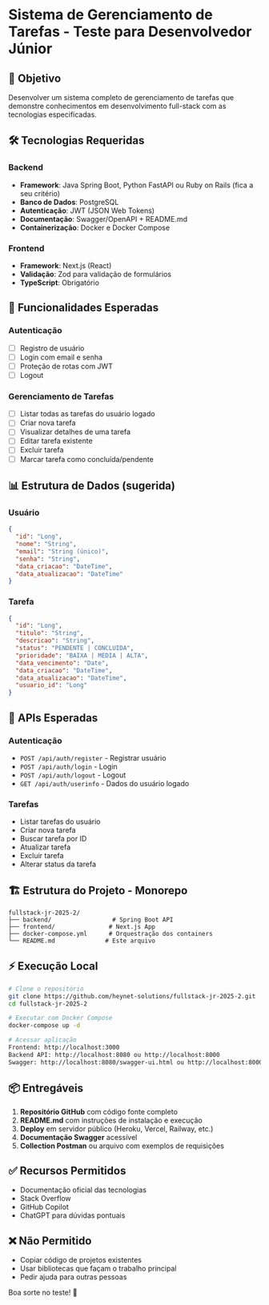 # Sistema de Gerenciamento de Tarefas - Teste para Desenvolvedor Júnior

## 🎯 Objetivo
Desenvolver um sistema completo de gerenciamento de tarefas que demonstre conhecimentos em desenvolvimento full-stack com as tecnologias especificadas.

## 🛠 Tecnologias Requeridas

### Backend
- **Framework**: Java Spring Boot, Python FastAPI ou Ruby on Rails (fica a seu critério)
- **Banco de Dados**: PostgreSQL
- **Autenticação**: JWT (JSON Web Tokens)
- **Documentação**: Swagger/OpenAPI + README.md
- **Containerização**: Docker e Docker Compose

### Frontend
- **Framework**: Next.js (React)
- **Validação**: Zod para validação de formulários
- **TypeScript**: Obrigatório

## 🚀 Funcionalidades Esperadas

### Autenticação
- [ ] Registro de usuário
- [ ] Login com email e senha
- [ ] Proteção de rotas com JWT
- [ ] Logout

### Gerenciamento de Tarefas
- [ ] Listar todas as tarefas do usuário logado
- [ ] Criar nova tarefa
- [ ] Visualizar detalhes de uma tarefa
- [ ] Editar tarefa existente
- [ ] Excluir tarefa
- [ ] Marcar tarefa como concluída/pendente

## 📊 Estrutura de Dados (sugerida)

### Usuário
```json
{
  "id": "Long",
  "nome": "String",
  "email": "String (único)",
  "senha": "String",
  "data_criacao": "DateTime",
  "data_atualizacao": "DateTime"
}
```

### Tarefa
```json
{
  "id": "Long",
  "titulo": "String",
  "descricao": "String",
  "status": "PENDENTE | CONCLUIDA",
  "prioridade": "BAIXA | MEDIA | ALTA",
  "data_vencimento": "Date",
  "data_criacao": "DateTime",
  "data_atualizacao": "DateTime",
  "usuario_id": "Long"
}
```

## 🔗 APIs Esperadas

### Autenticação
- `POST /api/auth/register` - Registrar usuário
- `POST /api/auth/login` - Login
- `POST /api/auth/logout` - Logout
- `GET /api/auth/userinfo` - Dados do usuário logado

### Tarefas
-  Listar tarefas do usuário
-  Criar nova tarefa
-  Buscar tarefa por ID
-  Atualizar tarefa
-  Excluir tarefa
-  Alterar status da tarefa

## 🏗 Estrutura do Projeto - Monorepo

```
fullstack-jr-2025-2/
├── backend/                 # Spring Boot API
├── frontend/               # Next.js App
├── docker-compose.yml      # Orquestração dos containers
└── README.md              # Este arquivo
```

## ⚡ Execução Local

```bash
# Clone o repositório
git clone https://github.com/heynet-solutions/fullstack-jr-2025-2.git
cd fullstack-jr-2025-2

# Executar com Docker Compose
docker-compose up -d

# Acessar aplicação
Frontend: http://localhost:3000
Backend API: http://localhost:8080 ou http://localhost:8000
Swagger: http://localhost:8080/swagger-ui.html ou http://localhost:8000/docs
```
## 📦 Entregáveis

1. **Repositório GitHub** com código fonte completo
2. **README.md** com instruções de instalação e execução
3. **Deploy** em servidor público (Heroku, Vercel, Railway, etc.)
4. **Documentação Swagger** acessível
5. **Collection Postman** ou arquivo com exemplos de requisições

## ✅ Recursos Permitidos
- Documentação oficial das tecnologias
- Stack Overflow
- GitHub Copilot
- ChatGPT para dúvidas pontuais

## ❌ Não Permitido
- Copiar código de projetos existentes
- Usar bibliotecas que façam o trabalho principal
- Pedir ajuda para outras pessoas

Boa sorte no teste! 🚀